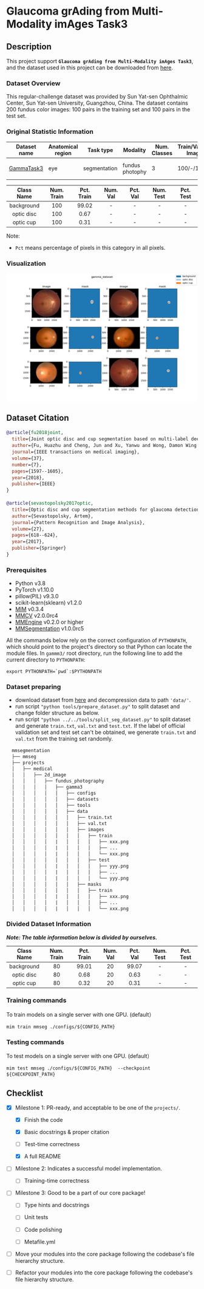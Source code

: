 # Glaucoma grAding from Multi-Modality imAges Task3

## Description

This project support **`Glaucoma grAding from Multi-Modality imAges Task3`**, and the dataset used in this project can be downloaded from [here](https://aistudio.baidu.com/aistudio/competition/detail/121/0/datasets).

### Dataset Overview

This regular-challenge dataset was provided by Sun Yat-sen Ophthalmic Center, Sun Yat-sen University, Guangzhou, China. The dataset contains 200 fundus color images: 100 pairs in the training set and 100 pairs in the test set.

### Original Statistic Information

| Dataset name                                                                        | Anatomical region | Task type    | Modality        | Num. Classes | Train/Val/Test Images | Train/Val/Test Labeled | Release Date | License                                                         |
| ----------------------------------------------------------------------------------- | ----------------- | ------------ | --------------- | ------------ | --------------------- | ---------------------- | ------------ | --------------------------------------------------------------- |
| [GammaTask3](https://aistudio.baidu.com/aistudio/competition/detail/121/0/datasets) | eye               | segmentation | fundus photophy | 3            | 100/-/100             | yes/-/-                | 2021         | [CC-BY-NC 4.0](https://creativecommons.org/licenses/by-sa/4.0/) |

| Class Name | Num. Train | Pct. Train | Num. Val | Pct. Val | Num. Test | Pct. Test |
| :--------: | :--------: | :--------: | :------: | :------: | :-------: | :-------: |
| background |    100     |   99.02    |    -     |    -     |     -     |     -     |
| optic disc |    100     |    0.67    |    -     |    -     |     -     |     -     |
| optic cup  |    100     |    0.31    |    -     |    -     |     -     |     -     |

Note:

- `Pct` means percentage of pixels in this category in all pixels.

### Visualization

![bac](https://raw.githubusercontent.com/uni-medical/medical-datasets-visualization/main/2d/semantic_seg/fundus_photography/gamma3/gamma3_dataset.png)

## Dataset Citation

```bibtex
@article{fu2018joint,
  title={Joint optic disc and cup segmentation based on multi-label deep network and polar transformation},
  author={Fu, Huazhu and Cheng, Jun and Xu, Yanwu and Wong, Damon Wing Kee and Liu, Jiang and Cao, Xiaochun},
  journal={IEEE transactions on medical imaging},
  volume={37},
  number={7},
  pages={1597--1605},
  year={2018},
  publisher={IEEE}
}

@article{sevastopolsky2017optic,
  title={Optic disc and cup segmentation methods for glaucoma detection with modification of U-Net convolutional neural network},
  author={Sevastopolsky, Artem},
  journal={Pattern Recognition and Image Analysis},
  volume={27},
  pages={618--624},
  year={2017},
  publisher={Springer}
}
```

### Prerequisites

- Python v3.8
- PyTorch v1.10.0
- pillow(PIL) v9.3.0
- scikit-learn(sklearn) v1.2.0
- [MIM](https://github.com/open-mmlab/mim) v0.3.4
- [MMCV](https://github.com/open-mmlab/mmcv) v2.0.0rc4
- [MMEngine](https://github.com/open-mmlab/mmengine) v0.2.0 or higher
- [MMSegmentation](https://github.com/open-mmlab/mmsegmentation) v1.0.0rc5

All the commands below rely on the correct configuration of `PYTHONPATH`, which should point to the project's directory so that Python can locate the module files. In `gammm3/` root directory, run the following line to add the current directory to `PYTHONPATH`:

```shell
export PYTHONPATH=`pwd`:$PYTHONPATH
```

### Dataset preparing

- download dataset from [here](https://aistudio.baidu.com/aistudio/competition/detail/121/0/datasets) and decompression data to path `'data/'`.
- run script `"python tools/prepare_dataset.py"` to split dataset and change folder structure as below.
- run script `"python ../../tools/split_seg_dataset.py"` to split dataset and generate `train.txt`, `val.txt` and `test.txt`. If the label of official validation set and test set can't be obtained, we generate `train.txt` and `val.txt` from the training set randomly.

```none
  mmsegmentation
  ├── mmseg
  ├── projects
  │   ├── medical
  │   │   ├── 2d_image
  │   │   │   ├── fundus_photography
  │   │   │   │   ├── gamma3
  │   │   │   │   │   ├── configs
  │   │   │   │   │   ├── datasets
  │   │   │   │   │   ├── tools
  │   │   │   │   │   ├── data
  │   │   │   │   │   │   ├── train.txt
  │   │   │   │   │   │   ├── val.txt
  │   │   │   │   │   │   ├── images
  │   │   │   │   │   │   │   ├── train
  │   │   │   │   |   │   │   │   ├── xxx.png
  │   │   │   │   |   │   │   │   ├── ...
  │   │   │   │   |   │   │   │   └── xxx.png
  │   │   │   │   │   │   │   ├── test
  │   │   │   │   |   │   │   │   ├── yyy.png
  │   │   │   │   |   │   │   │   ├── ...
  │   │   │   │   |   │   │   │   └── yyy.png
  │   │   │   │   │   │   ├── masks
  │   │   │   │   │   │   │   ├── train
  │   │   │   │   |   │   │   │   ├── xxx.png
  │   │   │   │   |   │   │   │   ├── ...
  │   │   │   │   |   │   │   │   └── xxx.png
```

### Divided Dataset Information

***Note: The table information below is divided by ourselves.***

| Class Name | Num. Train | Pct. Train | Num. Val | Pct. Val | Num. Test | Pct. Test |
| :--------: | :--------: | :--------: | :------: | :------: | :-------: | :-------: |
| background |     80     |   99.01    |    20    |  99.07   |     -     |     -     |
| optic disc |     80     |    0.68    |    20    |   0.63   |     -     |     -     |
| optic cup  |     80     |    0.32    |    20    |   0.31   |     -     |     -     |

### Training commands

To train models on a single server with one GPU. (default）

```shell
mim train mmseg ./configs/${CONFIG_PATH}
```

### Testing commands

To test models on a single server with one GPU. (default）

```shell
mim test mmseg ./configs/${CONFIG_PATH}  --checkpoint ${CHECKPOINT_PATH}
```

<!-- List the results as usually done in other model's README. [Example](https://github.com/open-mmlab/mmsegmentation/tree/dev-1.x/configs/fcn#results-and-models)

You should claim whether this is based on the pre-trained weights, which are converted from the official release; or it's a reproduced result obtained from retraining the model in this project. -->

## Checklist

- [x] Milestone 1: PR-ready, and acceptable to be one of the `projects/`.

  - [x] Finish the code

  - [x] Basic docstrings & proper citation

  - [ ] Test-time correctness

  - [x] A full README

- [ ] Milestone 2: Indicates a successful model implementation.

  - [ ] Training-time correctness

- [ ] Milestone 3: Good to be a part of our core package!

  - [ ] Type hints and docstrings

  - [ ] Unit tests

  - [ ] Code polishing

  - [ ] Metafile.yml

- [ ] Move your modules into the core package following the codebase's file hierarchy structure.

- [ ] Refactor your modules into the core package following the codebase's file hierarchy structure.
